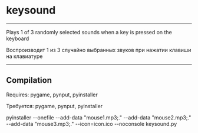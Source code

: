 # keysound
---
Plays 1 of 3 randomly selected sounds when a key is pressed on the keyboard

Воспроизводит 1 из 3 случайно выбранных звуков при нажатии клавиши на клавиатуре

---
## Compilation
Requires: pygame, pynput, pyinstaller

Требуется: pygame, pynput, pyinstaller

pyinstaller --onefile --add-data "mouse1.mp3;." --add-data "mouse2.mp3;." --add-data "mouse3.mp3;." --icon=icon.ico --noconsole keysound.py

